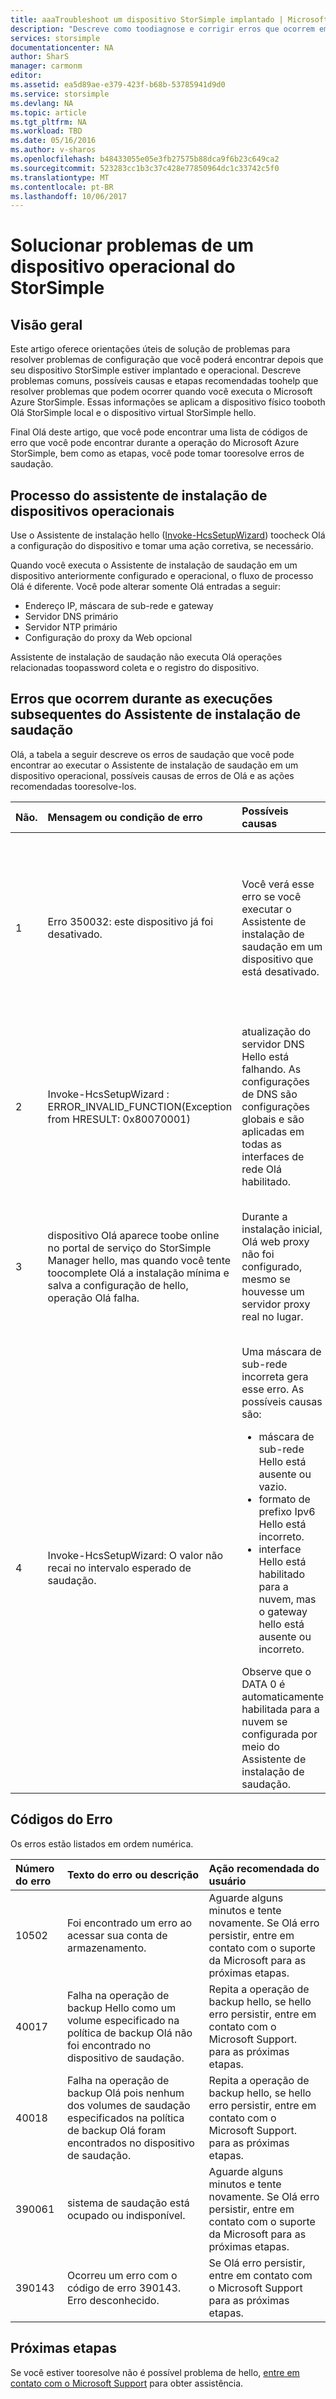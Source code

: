 ```yaml
---
title: aaaTroubleshoot um dispositivo StorSimple implantado | Microsoft Docs
description: "Descreve como toodiagnose e corrigir erros que ocorrem em um dispositivo StorSimple que está sendo implantado e operacional."
services: storsimple
documentationcenter: NA
author: SharS
manager: carmonm
editor: 
ms.assetid: ea5d89ae-e379-423f-b68b-53785941d9d0
ms.service: storsimple
ms.devlang: NA
ms.topic: article
ms.tgt_pltfrm: NA
ms.workload: TBD
ms.date: 05/16/2016
ms.author: v-sharos
ms.openlocfilehash: b48433055e05e3fb27575b88dca9f6b23c649ca2
ms.sourcegitcommit: 523283cc1b3c37c428e77850964dc1c33742c5f0
ms.translationtype: MT
ms.contentlocale: pt-BR
ms.lasthandoff: 10/06/2017
---
```

# <a name="troubleshoot-an-operational-storsimple-device"></a>Solucionar problemas de um dispositivo operacional do StorSimple
## <a name="overview"></a>Visão geral
Este artigo oferece orientações úteis de solução de problemas para resolver problemas de configuração que você poderá encontrar depois que seu dispositivo StorSimple estiver implantado e operacional. Descreve problemas comuns, possíveis causas e etapas recomendadas toohelp que resolver problemas que podem ocorrer quando você executa o Microsoft Azure StorSimple. Essas informações se aplicam a dispositivo físico tooboth Olá StorSimple local e o dispositivo virtual StorSimple hello.

Final Olá deste artigo, que você pode encontrar uma lista de códigos de erro que você pode encontrar durante a operação do Microsoft Azure StorSimple, bem como as etapas, você pode tomar tooresolve erros de saudação. 

## <a name="setup-wizard-process-for-operational-devices"></a>Processo do assistente de instalação de dispositivos operacionais
Use o Assistente de instalação hello ([Invoke-HcsSetupWizard][1]) toocheck Olá a configuração do dispositivo e tomar uma ação corretiva, se necessário.

Quando você executa o Assistente de instalação de saudação em um dispositivo anteriormente configurado e operacional, o fluxo de processo Olá é diferente. Você pode alterar somente Olá entradas a seguir:

* Endereço IP, máscara de sub-rede e gateway
* Servidor DNS primário
* Servidor NTP primário
* Configuração do proxy da Web opcional

Assistente de instalação de saudação não executa Olá operações relacionadas toopassword coleta e o registro do dispositivo.

## <a name="errors-that-occur-during-subsequent-runs-of-hello-setup-wizard"></a>Erros que ocorrem durante as execuções subsequentes do Assistente de instalação de saudação
Olá, a tabela a seguir descreve os erros de saudação que você pode encontrar ao executar o Assistente de instalação de saudação em um dispositivo operacional, possíveis causas de erros de Olá e as ações recomendadas tooresolve-los. 

| Não. | Mensagem ou condição de erro | Possíveis causas | Ação recomendada |
|:--- |:--- |:--- |:--- |
| 1 |Erro 350032: este dispositivo já foi desativado. |Você verá esse erro se você executar o Assistente de instalação de saudação em um dispositivo que está desativado. |[Contate o Suporte da Microsoft](storsimple-contact-microsoft-support.md) para as próximas etapas. Um dispositivo desativado não pode ser colocado em serviço. Uma redefinição de fábrica pode ser necessária antes de dispositivo Olá pode ser ativado novamente. |
| 2 |Invoke-HcsSetupWizard : ERROR_INVALID_FUNCTION(Exception from HRESULT: 0x80070001) |atualização do servidor DNS Hello está falhando. As configurações de DNS são configurações globais e são aplicadas em todas as interfaces de rede Olá habilitado. |Habilitar Olá interface e aplique as configurações de DNS Olá novamente. Isso pode afetar a rede Olá para outras interfaces habilitadas porque essas configurações são globais. |
| 3 |dispositivo Olá aparece toobe online no portal de serviço do StorSimple Manager hello, mas quando você tente toocomplete Olá a instalação mínima e salva a configuração de hello, operação Olá falha. |Durante a instalação inicial, Olá web proxy não foi configurado, mesmo se houvesse um servidor proxy real no lugar. |Saudação de uso [cmdlet Test-HcsmConnection] [ 2] toolocate erro de saudação. [Entre em contato com o Microsoft Support](storsimple-contact-microsoft-support.md) se você estiver toocorrect não é possível problema de saudação. |
| 4 |Invoke-HcsSetupWizard: O valor não recai no intervalo esperado de saudação. |Uma máscara de sub-rede incorreta gera esse erro. As possíveis causas são:  <ul><li> máscara de sub-rede Hello está ausente ou vazio.</li><li>formato de prefixo Ipv6 Hello está incorreto.</li><li>interface Hello está habilitado para a nuvem, mas o gateway hello está ausente ou incorreto.</li></ul>Observe que o DATA 0 é automaticamente habilitada para a nuvem se configurada por meio do Assistente de instalação de saudação. |problema de saudação toodetermine, use a subrede 0.0.0.0 ou 256.256.256.256 e, em seguida, examine a saída de hello. Insira os valores corretos para a máscara de sub-rede hello, o gateway e o prefixo Ipv6, conforme necessário. |

## <a name="error-codes"></a>Códigos do Erro
Os erros estão listados em ordem numérica.

| Número do erro | Texto do erro ou descrição | Ação recomendada do usuário |
|:--- |:--- |:--- |
| 10502 |Foi encontrado um erro ao acessar sua conta de armazenamento. |Aguarde alguns minutos e tente novamente. Se Olá erro persistir, entre em contato com o suporte da Microsoft para as próximas etapas. |
| 40017 |Falha na operação de backup Hello como um volume especificado na política de backup Olá não foi encontrado no dispositivo de saudação. |Repita a operação de backup hello, se hello erro persistir, entre em contato com o Microsoft Support. para as próximas etapas. |
| 40018 |Falha na operação de backup Olá pois nenhum dos volumes de saudação especificados na política de backup Olá foram encontrados no dispositivo de saudação. |Repita a operação de backup hello, se hello erro persistir, entre em contato com o Microsoft Support. para as próximas etapas. |
| 390061 |sistema de saudação está ocupado ou indisponível. |Aguarde alguns minutos e tente novamente. Se Olá erro persistir, entre em contato com o suporte da Microsoft para as próximas etapas. |
| 390143 |Ocorreu um erro com o código de erro 390143. Erro desconhecido. |Se Olá erro persistir, entre em contato com o Microsoft Support para as próximas etapas. |

## <a name="next-steps"></a>Próximas etapas
Se você estiver tooresolve não é possível problema de hello, [entre em contato com o Microsoft Support](storsimple-contact-microsoft-support.md) para obter assistência. 

[1]: https://technet.microsoft.com/en-us/%5Clibrary/Dn688135(v=WPS.630).aspx
[2]: https://technet.microsoft.com/en-us/%5Clibrary/Dn715782(v=WPS.630).aspx
